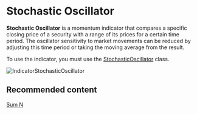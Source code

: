 # Stochastic Oscillator

**Stochastic Oscillator** is a momentum indicator that compares a specific closing price of a security with a range of its prices for a certain time period. The oscillator sensitivity to market movements can be reduced by adjusting this time period or taking the moving average from the result. 

To use the indicator, you must use the [StochasticOscillator](../api/StockSharp.Algo.Indicators.StochasticOscillator.html) class. 

![IndicatorStochasticOscillator](~/images/IndicatorStochasticOscillator.png)

## Recommended content

[Sum N](IndicatorSum.md)
